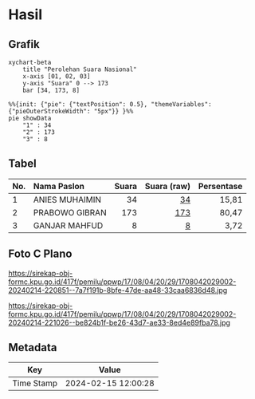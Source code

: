 # Hasil

## Grafik

```mermaid
xychart-beta
    title "Perolehan Suara Nasional"
    x-axis [01, 02, 03]
    y-axis "Suara" 0 --> 173
    bar [34, 173, 8]
```

```mermaid
%%{init: {"pie": {"textPosition": 0.5}, "themeVariables": {"pieOuterStrokeWidth": "5px"}} }%%
pie showData
    "1" : 34
    "2" : 173
    "3" : 8
```

## Tabel

| No. | Nama Paslon    | Suara | Suara (raw) | Persentase |
|:--- |:-------------- | -----:| -----------:| ----------:|
| 1   | ANIES MUHAIMIN | 34    | [34][p-1]   | 15,81      |
| 2   | PRABOWO GIBRAN | 173   | [173][p-2]  | 80,47      |
| 3   | GANJAR MAHFUD  | 8     | [8][p-3]    | 3,72       |


[p-1]: https://github.com/gigit-pemilu/pemilu-2024/blob/main/pilpres/hitung-suara/sub/17-bengkulu/sub/08-kepahiang/sub/04-kepahiang/sub/2029-permu-bawah/sub/002-tps/sub/paslon-1.txt
[p-2]: https://github.com/gigit-pemilu/pemilu-2024/blob/main/pilpres/hitung-suara/sub/17-bengkulu/sub/08-kepahiang/sub/04-kepahiang/sub/2029-permu-bawah/sub/002-tps/sub/paslon-2.txt
[p-3]: https://github.com/gigit-pemilu/pemilu-2024/blob/main/pilpres/hitung-suara/sub/17-bengkulu/sub/08-kepahiang/sub/04-kepahiang/sub/2029-permu-bawah/sub/002-tps/sub/paslon-3.txt

## Foto C Plano

https://sirekap-obj-formc.kpu.go.id/417f/pemilu/ppwp/17/08/04/20/29/1708042029002-20240214-220851--7a7f191b-8bfe-47de-aa48-33caa6836d48.jpg

https://sirekap-obj-formc.kpu.go.id/417f/pemilu/ppwp/17/08/04/20/29/1708042029002-20240214-221026--be824b1f-be26-43d7-ae33-8ed4e89fba78.jpg


## Metadata

| Key        | Value               |
| ---------- | ------------------- |
| Time Stamp | 2024-02-15 12:00:28 |



